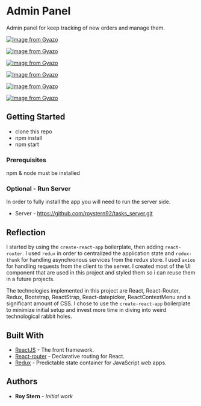 # Admin Panel

Admin panel for keep tracking of new orders and manage them.

[![Image from Gyazo](https://i.gyazo.com/0be731c43cb6747363d8ab33a15f8cf7.gif)](https://gyazo.com/0be731c43cb6747363d8ab33a15f8cf7)

[![Image from Gyazo](https://i.gyazo.com/94198901ccca86e4a26e876b84044bd8.gif)](https://gyazo.com/94198901ccca86e4a26e876b84044bd8)
 
[![Image from Gyazo](https://i.gyazo.com/ba65c45ad66ba1c959b3f4c55827cef3.gif)](https://gyazo.com/ba65c45ad66ba1c959b3f4c55827cef3)
 
[![Image from Gyazo](https://i.gyazo.com/b7021853fdf99711ea2ada4f330bcbdf.gif)](https://gyazo.com/b7021853fdf99711ea2ada4f330bcbdf)

[![Image from Gyazo](https://i.gyazo.com/68ac040957b7d72cbb69d580ce16181c.gif)](https://gyazo.com/68ac040957b7d72cbb69d580ce16181c)

[![Image from Gyazo](https://i.gyazo.com/c8713540dc6f13ed8b9ed7eeef2e9bdf.gif)](https://gyazo.com/c8713540dc6f13ed8b9ed7eeef2e9bdf)


## Getting Started

* clone this repo
* npm install
* npm start

### Prerequisites

npm & node must be installed

### Optional - Run Server
In order to fully install the app you will need to run the server side.
* Server - https://github.com/roystern92/tasks_server.git

## Reflection

I started by using  the `create-react-app` boilerplate, then adding `react-router`. I used `redux` in order to centralized the application state and `redux-thunk` for handling asynchronous services from the redux store. I used `axios` for handling requests from the client to the server. I created most of the UI component that are used in this project and styled them so i can reuse them in a future projects.    

The technologies implemented in this project are React, React-Router, Redux, Bootstrap, ReactStrap, React-datepicker, ReactContextMenu and a significant amount of CSS. I chose to use the `create-react-app` boilerplate to minimize initial setup and invest more time in diving into weird technological rabbit holes.

## Built With

* [ReactJS](https://reactjs.org) - The front framework.
* [React-router](https://www.npmjs.com/package/react-router) - Declarative routing for React.
* [Redux](https://www.npmjs.com/package/redux) - Predictable state container for JavaScript web apps.

## Authors

* **Roy Stern** - *Initial work*
